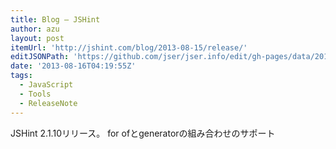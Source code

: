 ```yaml
---
title: Blog — JSHint
author: azu
layout: post
itemUrl: 'http://jshint.com/blog/2013-08-15/release/'
editJSONPath: 'https://github.com/jser/jser.info/edit/gh-pages/data/2013/08/index.json'
date: '2013-08-16T04:19:55Z'
tags:
  - JavaScript
  - Tools
  - ReleaseNote
---
```

JSHint 2.1.10リリース。
for ofとgeneratorの組み合わせのサポート
